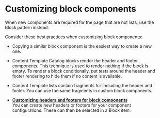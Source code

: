 # Customizing block components

When new components are required for the page that are not lists, use the Block pattern instead.

Consider these best practices when customizing block components:

-   Copying a similar block component is the easiest way to create a new one.
-   Content Template Catalog blocks render the header and footer components. This technique is used to render nothing if the block is empty. To render a block conditionally, put tests around the header and footer rendering to hide them if no content is available.
-   Content Template lists contain fragments for including the header and footer. You can use the same fragments in custom block components.

-   **[Customizing headers and footers for block components](../ctc/ctc_design_custom_comp_hdr.md)**  
You can create new headers or footers for your component configurations. These can then be selected in a Block item.



